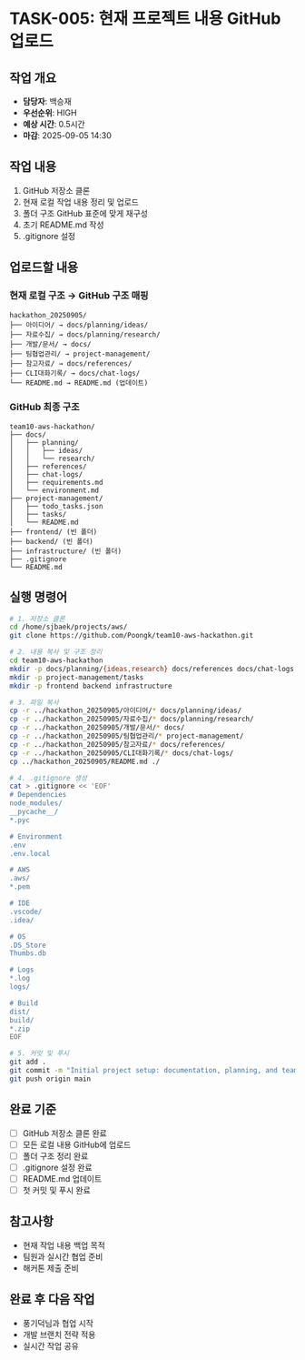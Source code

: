 # TASK-005: 현재 프로젝트 내용 GitHub 업로드

## 작업 개요
- **담당자**: 백승재
- **우선순위**: HIGH
- **예상 시간**: 0.5시간
- **마감**: 2025-09-05 14:30

## 작업 내용
1. GitHub 저장소 클론
2. 현재 로컬 작업 내용 정리 및 업로드
3. 폴더 구조 GitHub 표준에 맞게 재구성
4. 초기 README.md 작성
5. .gitignore 설정

## 업로드할 내용
### 현재 로컬 구조 → GitHub 구조 매핑
```
hackathon_20250905/
├── 아이디어/ → docs/planning/ideas/
├── 자료수집/ → docs/planning/research/
├── 개발/문서/ → docs/
├── 팀협업관리/ → project-management/
├── 참고자료/ → docs/references/
├── CLI대화기록/ → docs/chat-logs/
└── README.md → README.md (업데이트)
```

### GitHub 최종 구조
```
team10-aws-hackathon/
├── docs/
│   ├── planning/
│   │   ├── ideas/
│   │   └── research/
│   ├── references/
│   ├── chat-logs/
│   ├── requirements.md
│   └── environment.md
├── project-management/
│   ├── todo_tasks.json
│   ├── tasks/
│   └── README.md
├── frontend/ (빈 폴더)
├── backend/ (빈 폴더)
├── infrastructure/ (빈 폴더)
├── .gitignore
└── README.md
```

## 실행 명령어
```bash
# 1. 저장소 클론
cd /home/sjbaek/projects/aws/
git clone https://github.com/Poongk/team10-aws-hackathon.git

# 2. 내용 복사 및 구조 정리
cd team10-aws-hackathon
mkdir -p docs/planning/{ideas,research} docs/references docs/chat-logs
mkdir -p project-management/tasks
mkdir -p frontend backend infrastructure

# 3. 파일 복사
cp -r ../hackathon_20250905/아이디어/* docs/planning/ideas/
cp -r ../hackathon_20250905/자료수집/* docs/planning/research/
cp -r ../hackathon_20250905/개발/문서/* docs/
cp -r ../hackathon_20250905/팀협업관리/* project-management/
cp -r ../hackathon_20250905/참고자료/* docs/references/
cp -r ../hackathon_20250905/CLI대화기록/* docs/chat-logs/
cp ../hackathon_20250905/README.md ./

# 4. .gitignore 생성
cat > .gitignore << 'EOF'
# Dependencies
node_modules/
__pycache__/
*.pyc

# Environment
.env
.env.local

# AWS
.aws/
*.pem

# IDE
.vscode/
.idea/

# OS
.DS_Store
Thumbs.db

# Logs
*.log
logs/

# Build
dist/
build/
*.zip
EOF

# 5. 커밋 및 푸시
git add .
git commit -m "Initial project setup: documentation, planning, and team management"
git push origin main
```

## 완료 기준
- [ ] GitHub 저장소 클론 완료
- [ ] 모든 로컬 내용 GitHub에 업로드
- [ ] 폴더 구조 정리 완료
- [ ] .gitignore 설정 완료
- [ ] README.md 업데이트
- [ ] 첫 커밋 및 푸시 완료

## 참고사항
- 현재 작업 내용 백업 목적
- 팀원과 실시간 협업 준비
- 해커톤 제출 준비

## 완료 후 다음 작업
- 풍기덕님과 협업 시작
- 개발 브랜치 전략 적용
- 실시간 작업 공유
